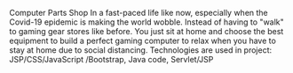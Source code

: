 Computer Parts Shop
In a fast-paced life like now, especially when the Covid-19 epidemic is making the world wobble. Instead of having to "walk" to gaming gear stores like before. You just sit at home and choose the best equipment to build a perfect gaming computer to relax when you have to stay at home due to social distancing.
Technologies are used in project: JSP/CSS/JavaScript /Bootstrap, Java code, Servlet/JSP
